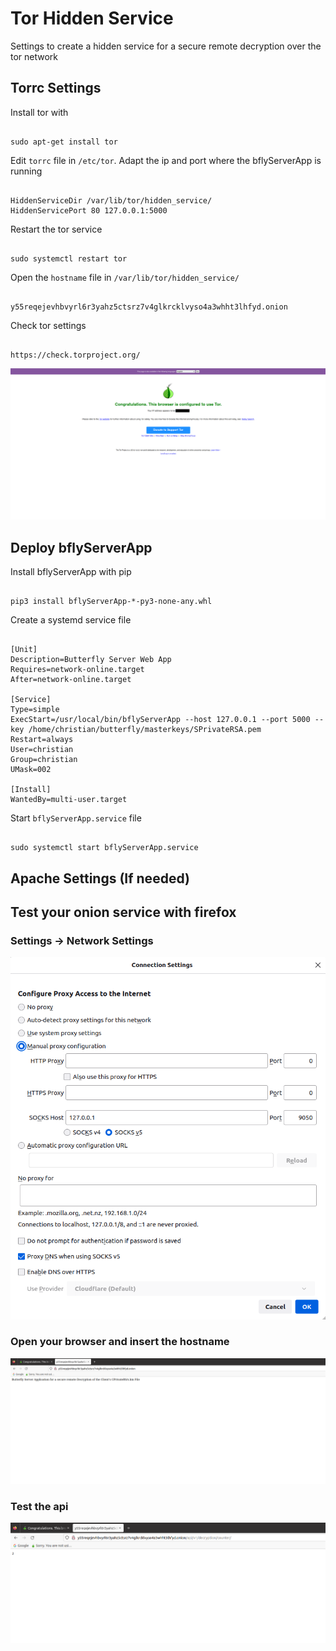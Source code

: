 # Tor Hidden Service
Settings to create a hidden service for a secure remote decryption over the tor network

## Torrc Settings

Install tor with
<pre><code>
sudo apt-get install tor
</code></pre>

Edit `torrc` file in `/etc/tor`. Adapt the ip and port where the bflyServerApp is running
<pre><code>
HiddenServiceDir /var/lib/tor/hidden_service/
HiddenServicePort 80 127.0.0.1:5000
</code></pre>

Restart the tor service
<pre><code>
sudo systemctl restart tor
</code></pre>

Open the `hostname` file in `/var/lib/tor/hidden_service/`
<pre><code>
y55reqejevhbvyrl6r3yahz5ctsrz7v4glkrcklvyso4a3whht3lhfyd.onion
</code></pre>

Check tor settings
<pre><code>
https://check.torproject.org/
</code></pre>

![](../images/check_torproject.png)

## Deploy bflyServerApp

Install bflyServerApp with pip
<pre><code>
pip3 install bflyServerApp-*-py3-none-any.whl
</code></pre>

Create a systemd service file
<pre><code>
[Unit]
Description=Butterfly Server Web App
Requires=network-online.target
After=network-online.target

[Service]
Type=simple
ExecStart=/usr/local/bin/bflyServerApp --host 127.0.0.1 --port 5000 --key /home/christian/butterfly/masterkeys/SPrivateRSA.pem
Restart=always
User=christian
Group=christian
UMask=002

[Install]
WantedBy=multi-user.target
</code></pre>

Start `bflyServerApp.service` file
<pre><code>
sudo systemctl start bflyServerApp.service
</code></pre>

## Apache Settings (If needed)




## Test your onion service with firefox

### Settings -> Network Settings

![](../images/firefox_tor_settings.png)


### Open your browser and insert the hostname

![](../images/bflyServerApp_index.png)


### Test the api

![](../images/bflyServerApp_api.png)


